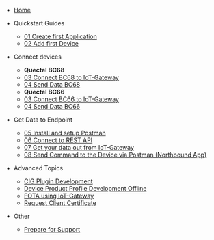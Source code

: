 * [Home](/)

- Quickstart Guides
	- [01 Create first Application](01_Create_first_Application.md)
	- [02 Add first Device](02_Add_first_Device.md)
	
- Connect devices
	- **Quectel BC68**
	- [03 Connect BC68 to IoT-Gateway](./Quectel_BC68/03_Connect_device_to_IoT-Gateway.md)
	- [04 Send Data BC68](./Quectel_BC68/04_Send_Data_BC68.md)
	- **Quectel BC66**
	- [03 Connect BC66 to IoT-Gateway](./Quectel_BC66/03_Connect_device_to_IoT-Gateway.md)
	- [04 Send Data BC66](./Quectel_BC66/04_Send_Data_BC66.md)

- Get Data to Endpoint
	- [05 Install and setup Postman](./Application_Enablement/05_Install_and_setup_Postman.md)
	- [06 Connect to REST API](./Application_Enablement/06_Connect_to_REST_API.md)
	- [07 Get your data out from IoT-Gateway](./Application_Enablement/07_Get_your_data_out_from_IoT-Gateway.md)
	- [08 Send Command to the Device via Postman (Northbound App)](./Application_Enablement/08_Send_Command_to_the_Device_via_Postman.md)

- Advanced Topics
	- [CIG Plugin Development](./Advanced_Topics/CIG_Plugin_Development.md)
	- [Device Product Profile Development Offline](./Advanced_Topics/Device_Product_Profile_Development_Offline.md)
	- [FOTA using IoT-Gateway](./Advanced_Topics/FOTA_using_IoT-Gateway.md)
	- [Request Client Certificate](./Advanced_Topics/Request_Client_Certificate.md)

- Other
	- [Prepare for Support](00_Prepare_for_Support.md)